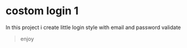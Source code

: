 # costom login 1

In this project i create
little login style
with email and password
validate


> enjoy